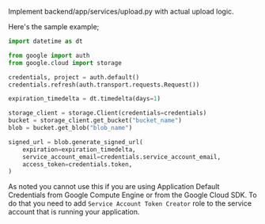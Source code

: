 Implement backend/app/services/upload.py with actual upload logic.

Here's the sample example;

```python
import datetime as dt

from google import auth
from google.cloud import storage

credentials, project = auth.default()
credentials.refresh(auth.transport.requests.Request())

expiration_timedelta = dt.timedelta(days=1)

storage_client = storage.Client(credentials=credentials)
bucket = storage_client.get_bucket("bucket_name")
blob = bucket.get_blob("blob_name")

signed_url = blob.generate_signed_url(
    expiration=expiration_timedelta,
    service_account_email=credentials.service_account_email,
    access_token=credentials.token,
)
```

As noted you cannot use this if you are using Application Default Credentials from Google Compute Engine or from the Google Cloud SDK. 
To do that you need to add `Service Account Token Creator` role to the service account that is running your application.

